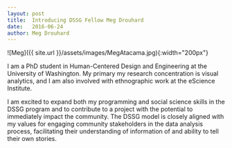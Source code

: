 ```yaml
---
layout: post
title:  Introducing DSSG Fellow Meg Drouhard
date:   2016-06-24
author: Meg Drouhard
---
```


![Meg]({{ site.url }}/assets/images/MegAtacama.jpg){:width="200px"}

I am a PhD student in Human-Centered Design and Engineering at the University of Washington. My primary my research concentration is visual analytics, and I am also involved with ethnographic work at the eScience Institute.

I am excited to expand both my programming and social science skills in the DSSG program and to contribute to a project with the potential to immediately impact the community.  The DSSG model is closely aligned with my values for engaging community stakeholders in the data analysis process, facilitating their understanding of information of and ability to tell their own stories.